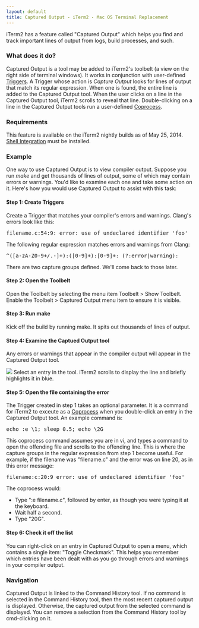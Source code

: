 ```yaml
---
layout: default
title: Captured Output - iTerm2 - Mac OS Terminal Replacement
---
```

iTerm2 has a feature called "Captured Output" which helps you find and track important lines of output from logs, build processes, and such.

### What does it do?

Captured Output is a tool may be added to iTerm2's toolbelt (a view on the right side of terminal windows). It works in conjunction with user-defined <a href="https://www.iterm2.com/triggers.html">Triggers</a>. A Trigger whose action is *Capture Output* looks for lines of output that match its regular expression. When one is found, the entire line is added to the Captured Output tool. When the user clicks on a line in the Captured Output tool, iTerm2 scrolls to reveal that line. Double-clicking on a line in the Captured Output tools run a user-defined <a href="https://www.iterm2.com/coprocesses.html">Coprocess</a>.

### Requirements

This feature is available on the iTerm2 nightly builds as of May 25, 2014. <a href="https://www.iterm2.com/shell_integration.html">Shell Integration</a> must be installed.

### Example

One way to use Captured Output is to view compiler output. Suppose you run *make* and get thousands of lines of output, some of which may contain errors or warnings. You'd like to examine each one and take some action on it. Here's how you would use Captured Output to assist with this task:

#### Step 1: Create Triggers

Create a Trigger that matches your compiler's errors and warnings. Clang's errors look like this:
<pre>
filename.c:54:9: error: use of undeclared identifier 'foo'
</pre>

The following regular expression matches errors and warnings from Clang:

<pre>
^([a-zA-Z0-9+/.-]+):([0-9]+):[0-9]+: (?:error|warning):
</pre>

There are two capture groups defined. We'll come back to those later.

#### Step 2: Open the Toolbelt

Open the Toolbelt by selecting the menu item Toolbelt &gt; Show Toolbelt. Enable the Toolbelt &gt; Captured Output menu item to ensure it is visible.

#### Step 3: Run make

Kick off the build by running make. It spits out thousands of lines of output.

#### Step 4: Examine the Captued Output tool

Any errors or warnings that appear in the compiler output will appear in the Captured Output tool.

<img src="images/CapturedOutput.png">
Select an entry in the tool. iTerm2 scrolls to display the line and briefly highlights it in blue.

#### Step 5: Open the file containing the error

The Trigger created in step 1 takes an optional parameter. It is a command for iTerm2 to exceute as a <a href="https://www.iterm2.com/coprocesses.html">Coprocess</a> when you double-click an entry in the Captured Output tool. An example command is:

<pre>
echo :e \1; sleep 0.5; echo \2G
</pre>

This coprocess command assumes you are in vi, and types a command to open the offending file and scrolls to the offending line. This is where the capture groups in the regular expression from step 1 become useful. For example, if the filename was "filename.c" and the error was on line 20, as in this error message:

<pre>
filename:c:20:9 error: use of undeclared identifier 'foo'
</pre>

The coprocess would:

  * Type ":e filename.c", followed by enter, as though you were typing it at the keyboard.</li>
  * Wait half a second.</li>
  * Type "20G".</li>

#### Step 6: Check it off the list

You can right-click on an entry in Captured Output to open a menu, which contains a single item: "Toggle Checkmark". This helps you remember which entries have been dealt with as you go through errors and warnings in your compiler output.

### Navigation

Captured Output is linked to the Command History tool. If no command is selected in the Command History tool, then the most recent captured output is displayed. Otherwise, the captured output from the selected command is displayed. You can remove a selection from the Command History tool by cmd-clicking on it.
